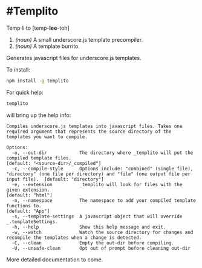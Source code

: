 #Templito
======

Temp·li·to [temp-<strong>lee</strong>-toh]
  1. *(noun)* A small underscore.js template precompiler.
  2. *(noun)* A template burrito.

Generates javascript files for underscore.js templates.

To install:

```bash
npm install -g templito
```

For quick help:

```bash
templito
```

will bring up the help info:

```
Compiles underscore.js templates into javascript files. Takes one required argument that represents the source directory of the templates you want to compile.

Options:
  -o, --out-dir            The directory where _templito will put the compiled template files.                                                           [default: "<source-dir>/_compiled"]
  -c, --compile-style      Options include: "combined" (single file), "directory" (one file per directory) and "file" (one output file per input file).  [default: "directory"]
  -e, --extension          _templito will look for files with the given extension.                                                                       [default: "html"]
  -n, --namespace          The namespace to add your compiled template functions to.                                                                     [default: "App"]
  -s, --template-settings  A javascript object that will override _.templateSettings.
  -h, --help               Show this help message and exit.
  -w, --watch              Watch the source directory for changes and recompile the templates when a change is detected.
  -C, --clean              Empty the out-dir before compiling.
  -U, --unsafe-clean       Opt out of prompt before cleaning out-dir
```

More detailed documentation to come.
